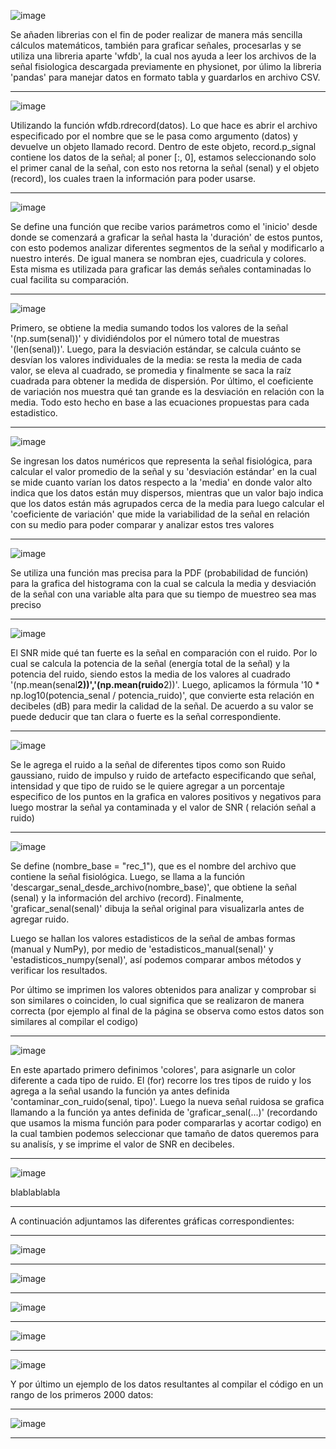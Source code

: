 
![image](https://github.com/user-attachments/assets/80df962c-52ca-496f-84d6-1f1db3b9e9f3)

Se añaden librerias con el fin de poder realizar de manera más sencilla cálculos matemáticos, también para graficar señales, procesarlas y se utiliza una libreria aparte 'wfdb', la cual nos ayuda a leer los archivos de la señal fisiologica descargada previamente en physionet, por úlimo la libreria 'pandas' para manejar datos en formato tabla y guardarlos en archivo CSV.
___________________________________________________________________________________________________________________________

![image](https://github.com/user-attachments/assets/3f1330c3-ec44-40e0-bd02-b84bbfb3351e)

Utilizando la función wfdb.rdrecord(datos). Lo que hace es abrir el archivo especificado por el nombre que se le pasa como argumento (datos) y devuelve un objeto llamado record. Dentro de este objeto, record.p_signal contiene los datos de la señal; al poner [:, 0], estamos seleccionando solo el primer canal de la señal, con esto nos retorna la señal (senal) y el objeto (record), los cuales traen la información para poder usarse.
___________________________________________________________________________________________________________________________

![image](https://github.com/user-attachments/assets/48347ca2-b573-47c0-b1fd-9dc1cf113237)

Se define una función que recibe varios parámetros como el 'inicio' desde donde se comenzará a graficar la señal hasta la 'duración' de estos puntos, con esto podemos analizar diferentes segmentos de la señal y modificarlo a nuestro interés. De igual manera se nombran ejes, cuadricula y colores. Esta misma es utilizada para graficar las demás señales contaminadas lo cual facilita su comparación.
___________________________________________________________________________________________________________________________

![image](https://github.com/user-attachments/assets/8d61e777-8ece-400e-9d36-c3e420274c4f)

Primero, se obtiene la media sumando todos los valores de la señal '(np.sum(senal))' y dividiéndolos por el número total de muestras '(len(senal))'. Luego, para la desviación estándar, se calcula cuánto se desvían los valores individuales de la media: se resta la media de cada valor, se eleva al cuadrado, se promedia y finalmente se saca la raíz cuadrada para obtener la medida de dispersión. Por último, el coeficiente de variación nos muestra qué tan grande es la desviación en relación con la media. Todo esto hecho en base a las ecuaciones propuestas para cada estadistico.
___________________________________________________________________________________________________________________________

![image](https://github.com/user-attachments/assets/e3aeca58-7603-401e-aa71-ebb33ecb4864)

Se ingresan los datos numéricos que representa la señal fisiológica, para calcular el valor promedio de la señal y su 'desviación estándar' en la cual se mide cuanto varían los datos respecto a la 'media' en donde valor alto indica que los datos están muy dispersos, mientras que un valor bajo indica que los datos están más agrupados cerca de la media para luego calcular el 'coeficiente de variación' que mide la variabilidad de la señal en relación con su medio para poder comparar y analizar estos tres valores
___________________________________________________________________________________________________________________________

![image](https://github.com/user-attachments/assets/94dded00-71dc-4035-b789-73eeb26d1b14)

Se utiliza una función mas precisa para la PDF (probabilidad de función)  para la grafica del histograma con la cual se calcula la media y desviación de la señal con una variable alta para que su tiempo de muestreo sea mas preciso   
___________________________________________________________________________________________________________________________

![image](https://github.com/user-attachments/assets/5a10f00b-6482-48e8-ba35-89eae386f996) 

El SNR mide qué tan fuerte es la señal en comparación con el ruido. Por lo cual se calcula la potencia de la señal (energía total de la señal) y la potencia del ruido, siendo estos la media de los valores al cuadrado '(np.mean(senal**2))','(np.mean(ruido**2))'. Luego, aplicamos la fórmula '10 * np.log10(potencia_senal / potencia_ruido)', que convierte esta relación en decibeles (dB) para medir la calidad de la señal. De acuerdo a su valor se puede deducir que tan clara o fuerte es la señal correspondiente.
___________________________________________________________________________________________________________________________

![image](https://github.com/user-attachments/assets/95a662cc-6067-4450-a5c2-bf1a6c8802ac)

Se le agrega el ruido a la señal de diferentes tipos como son Ruido gaussiano, ruido de impulso y ruido de artefacto especificando que señal, intensidad y que tipo de ruido se le quiere agregar a un porcentaje especifico de los puntos en la grafica en valores positivos y negativos para luego mostrar la señal ya contaminada y el valor de SNR ( relación señal a ruido)
___________________________________________________________________________________________________________________________

![image](https://github.com/user-attachments/assets/654df77f-6517-4641-bcc2-1501dbdc783d)

Se define (nombre_base = "rec_1"), que es el nombre del archivo que contiene la señal fisiológica. Luego, se llama a la función 'descargar_senal_desde_archivo(nombre_base)', que obtiene la señal (senal) y la información del archivo (record). Finalmente, 'graficar_senal(senal)' dibuja la señal original para visualizarla antes de agregar ruido.

Luego se hallan los valores estadisticos de la señal de ambas formas (manual y NumPy), por medio de 'estadisticos_manual(senal)' y 'estadisticos_numpy(senal)', así podemos comparar ambos métodos y verificar los resultados.

Por último se imprimen los valores obtenidos para analizar y comprobar si son similares o coinciden, lo cual significa que se realizaron de manera correcta (por ejemplo al final de la página se observa como estos datos son similares al compilar el codigo)
___________________________________________________________________________________________________________________________
![image](https://github.com/user-attachments/assets/fef9fa80-d53a-4580-b02c-089b3913f4b7)

En este apartado primero definimos 'colores', para asignarle un color diferente a cada tipo de ruido. El (for) recorre los tres tipos de ruido y los agrega a la señal usando la función ya antes definida 'contaminar_con_ruido(senal, tipo)'. Luego la nueva señal ruidosa se grafica llamando a la función ya antes definida de 'graficar_senal(...)' (recordando que usamos la misma función para poder compararlas y acortar codigo) en la cual tambien podemos seleccionar que tamaño de datos queremos para su analisís, y se imprime el valor de SNR en decibeles.
___________________________________________________________________________________________________________________________

![image](https://github.com/user-attachments/assets/812736fe-152b-43be-b89b-b4d6b22e0f61)

blablablabla
___________________________________________________________________________________________________________________________
A continuación adjuntamos las diferentes gráficas correspondientes:
___________________________________________________________________________________________________________________________
![image](https://github.com/user-attachments/assets/db7da50a-777f-4bba-8adf-99808f6f25ae)
___________________________________________________________________________________________________________________________
![image](https://github.com/user-attachments/assets/fd143544-41c7-4997-a5bc-2cc71cafb474)
___________________________________________________________________________________________________________________________
![image](https://github.com/user-attachments/assets/f4621f06-1587-4de0-b1eb-c4ee30340df7)
___________________________________________________________________________________________________________________________
![image](https://github.com/user-attachments/assets/dab18c8b-66c0-4b67-9a35-9175a8c24ea8)
___________________________________________________________________________________________________________________________
![image](https://github.com/user-attachments/assets/986c9b20-fd1a-46cf-b510-c37318d71ba8)


Y por último un ejemplo de los datos resultantes al compilar el código en un rango de los primeros 2000 datos:
___________________________________________________________________________________________________________________________

![image](https://github.com/user-attachments/assets/91812ccd-6b21-4d31-a345-3971b775f7e1)

_____________________________________________________________________________________________________________________________
